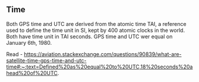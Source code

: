 ## Time

Both GPS time and UTC are derived from the atomic time TAI, a reference used to define the time unit in SI, kept by 400 atomic clocks in the world. Both have time unit in TAI seconds. GPS time and UTC wer equal on January 6th, 1980.

Read - https://aviation.stackexchange.com/questions/90839/what-are-satellite-time-gps-time-and-utc-time#:~:text=Defined%20as%20equal%20to%20UTC,18%20seconds%20ahead%20of%20UTC.